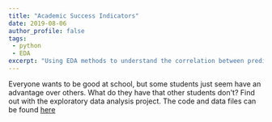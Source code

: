 ```yaml
---
title: "Academic Success Indicators"
date: 2019-08-06
author_profile: false
tags: 
 - python
 - EDA
excerpt: "Using EDA methods to understand the correlation between predictors and a student's academic success."
---
```


Everyone wants to be good at school, but some students just seem have an advantage over others. What do they have that other students don't? Find out with the exploratory data analysis project. The code and data files can be found [here](https://github.com/jckett/Academic-Success-Case-Study)

